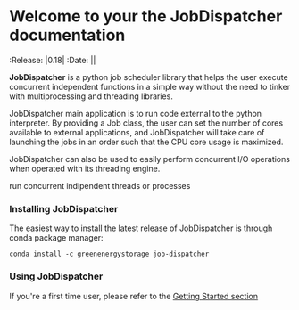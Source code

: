 # Welcome to your the JobDispatcher documentation

:Release: |0.18|
:Date: ||

**JobDispatcher** is a python job scheduler library that helps the user execute concurrent independent functions in a simple way
without the need to tinker with multiprocessing and threading libraries.

JobDispatcher main application is to run code external to the python interpreter. By providing a Job class, the user can set the number of cores available to external applications, and JobDispatcher will take care of launching the jobs in an order such that the CPU core usage is maximized.

JobDispatcher can also be used to easily perform concurrent I/O operations when operated with its threading engine.

run concurrent indipendent threads or processes

### Installing JobDispatcher
The easiest way to install the latest release of JobDispatcher is through conda package manager:

```
conda install -c greenenergystorage job-dispatcher
```

### Using JobDispatcher
If you're a first time user, please refer to the [Getting Started section](getting_started)
